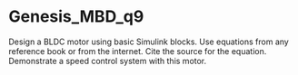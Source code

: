 # Genesis_MBD_q9
Design a BLDC motor using basic Simulink blocks. Use
equations from any reference book or from the internet. Cite the source for the
equation. Demonstrate a speed control system with this motor. 
